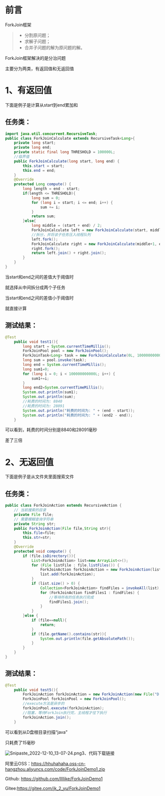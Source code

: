 # 前言

ForkJoin框架

> - 分割原问题；
> - 求解子问题；
> - 合并子问题的解为原问题的解。

ForkJoin框架解决的是分治问题

主要分为两类，有返回值和无返回值

# 1、有返回值

下面是例子是计算从start到end累加和

## 任务类：

```java
import java.util.concurrent.RecursiveTask;
public class ForkJoinCalculate extends RecursiveTask<Long>{
	private long start;
	private long end;
	private static final long THRESHOLD = 100000L;
	//临界值
	public ForkJoinCalculate(long start, long end) {
		this.start = start;
		this.end = end;
	}
	@Override
	protected Long compute() {
		long length = end - start;
		if(length <= THRESHOLD){
			long sum = 0;
			for (long i = start; i <= end; i++) {
				sum += i;
			}
			return sum;
		}else{
			long middle = (start + end) / 2;
			ForkJoinCalculate left = new ForkJoinCalculate(start, middle);
			//拆分，并将该子任务压入线程队列
			left.fork();
			ForkJoinCalculate right = new ForkJoinCalculate(middle+1, end);
			right.fork();
			return left.join() + right.join();
		}
	}
}
```

当start和end之间的差值大于阈值时

就选择从中间拆分成两个子任务

当start和end之间的差值小于阈值时

就直接计算

## 测试结果：

```java
@Test
	public void test1(){
		long start = System.currentTimeMillis();
		ForkJoinPool pool = new ForkJoinPool();
		ForkJoinTask<Long> task = new ForkJoinCalculate(0L, 100000000000L);
		long sum = pool.invoke(task);
		long end = System.currentTimeMillis();
		long sum1=0;
		for (long i = 0; i < 100000000000L; i++) {
			sum1+=i;
		}
		long end2=System.currentTimeMillis();
		System.out.println(sum1);
		System.out.println(sum);
		//耗费的时间为: 8840
		//耗费的时间为: 28091
		System.out.println("耗费的时间为: " + (end - start));
		System.out.println("耗费的时间为: " + (end2 - end));
	}
```

可以看到，耗费的时间分别是8840和28091毫秒

差了三倍

# 2、无返回值

下面是例子是从文件夹里面搜索文件

## 任务类：

```java
public class ForkJoinAction extends RecursiveAction {
    // 当前搜索的目录
    private File file;
    // 需要模糊查询字符串
    private String str;
    public ForkJoinAction(File file,String str){
        this.file=file;
        this.str=str;
    }
    @Override
    protected void compute() {
        if (file.isDirectory()){
            List<ForkJoinAction> list=new ArrayList<>();
            for (File listFile : file.listFiles()) {
                ForkJoinAction forkJoinAction = new ForkJoinAction(listFile,str);
                list.add(forkJoinAction);
            }
            if (list.size() > 0) {
                Collection<ForkJoinAction> findFiles = invokeAll(list);
                for (ForkJoinAction findFiles1 : findFiles) {
                    //等待所有的任务执行完成
                    findFiles1.join();
                }
            }
        }else {
            if (file==null){
                return;
            }
            if (file.getName().contains(str)){
                System.out.println(file.getAbsolutePath());
            }
        }
    }
}
```



## 测试结果：

```java
@Test
	public void test5(){
		ForkJoinAction forkJoinAction = new ForkJoinAction(new File("D:"), "java");
		ForkJoinPool forkJoinPool = new ForkJoinPool();
		//execute方法是异步的
		forkJoinPool.execute(forkJoinAction);
		//阻塞，等待ForkJoin执行完，主线程才往下执行
		forkJoinAction.join();
	}
```

可以看到从D盘根目录扫描“java”

只耗费了15毫秒

![Snipaste_2022-12-10_13-07-24.png](https://hhuhahaha.oss-cn-hangzhou.aliyuncs.com/img/Snipaste_2022-12-10_13-07-24.png)3、代码下载链接

阿里云OSS：https://hhuhahaha.oss-cn-hangzhou.aliyuncs.com/code/ForkJoinDemo1.zip

Github: https://github.com/llllike/ForkJoinDemo1

Gitee:https://gitee.com/jk_2_yu/ForkJoinDemo1